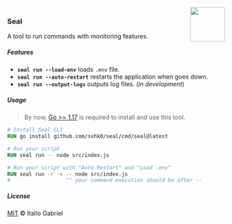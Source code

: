 <img width="80px" src="https://www.emojiall.com/images/240/microsoft/1f9ad.png" align="right">

<h3>Seal</h3>

A tool to run commands with monitoring features.

##### Features

- **`seal run --load-env`** loads `.env` file.
- **`seal run --auto-restart`** restarts the application when goes down.
- **`seal run --output-logs`** outputs log files. (*in development*)

##### Usage

> By now, [Go >= 1.17](https://go.dev/dl/) is required to install and use this tool. 

```dockerfile
# Install Seal CLI
RUN go install github.com/sxhk0/seal/cmd/seal@latest

# Run your script
RUN seal run -- node src/index.js

# Run your script with "Auto Restart" and "Load .env"
RUN seal run -r -e -- node src/index.js
#                  ^^ your command execution should be after --
```

##### License

[MIT](/LICENSE) &copy; Itallo Gabriel
